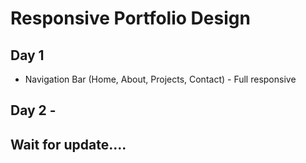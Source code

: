 # Responsive Portfolio Design

## Day 1
- Navigation Bar (Home, About, Projects, Contact) - Full responsive

## Day 2 - 

## Wait for update....


